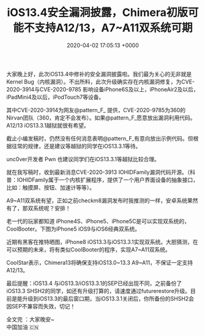 ﻿---
layout: post
title:  "iOS13.4安全漏洞披露，Chimera初版可能不支持A12/13，A7~A11双系统可期"
date:   2020-04-02 17:05:13 +0000
categories: jekyll update
---
大家晚上好，此次iOS13.4中修补的安全漏洞披露啦。我们最为关心的无非就是Kernel Bug（内核漏洞）。不出所料，此次升级确实存在内核漏洞修复，为CVE-2020-3914与CVE-2020-9785 影响设备iPhone6S及以上，iPhoneAir2及以后，iPadMini4及以后，iPodTouch7等设备。

其中CVE-2020-3914为网友@pattern_F_ 提供，CVE-2020-9785为360的Nirvan团队（360，肯定不会发布）。如果@pattern_F_愿意放出漏洞利用代码。A12/13 iOS13.3.1越狱就很有希望。

截止小编发稿时，仍然没有任何消息表明@pattern_F_有意向放出示例代码。但根据往常的规律，还是建议等越狱的同学在iOS13.3.1等待。

unc0ver开发者 Pwn 也建议同学们在iOS13.3.1等越狱比较合理。

就在我写稿时，收到最新消息CVE-2020-3913 IOHIDFamily漏洞代码开源。（科普：IOHIDFamily属于一个内核扩展程序，提供了一个用户界面设备的抽象接口，比如：触摸屏、按钮、加速计等等）。



A9~A11双系统有望，正如之前checkm8漏洞发布时我推测的一样，安卓系统果然有了，那双系统呢？安排！

老一代的玩家都知道 iPhone4S、iPhone5、iPhone5C是可以实现双系统的，CoolBooter。下图为iPhone5 iOS9与iOS6经典双系统。

近期有黑客在推特晒图，iPhone8 iOS13.3与iOS13.3.1实现双系统。大胆猜测，在可以预期的未来，将有类似CoolBooter的程序，实现A7~A11双系统。



CoolStar表示，Chimera13将确保支持iOS13.0~13.3 A9~A11，不保证一定支持A12/13。


最后提醒：iOS13.4 与iOS13.3/iOS13.3.1的SEP已经出现不同，之前备份了iOS13.3 SHSH2的同学，如还有升级打算的，请速度通过futurerestore升级。目前是能升级到iOS13.3的最后窗口期，当iOS13.3.1关闭后，你所备份的SHSH2会因SEP不兼容而失效，切记！

全文完 ：大家晚安~  
中国加油 🇨🇳
